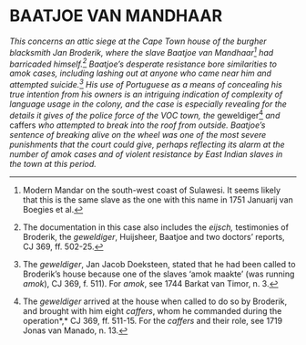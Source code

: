 # BAATJOE VAN MANDHAAR

*This concerns an attic siege at the Cape Town house of the burgher blacksmith Jan Broderik, where the slave Baatjoe van Mandhaar[^1] had barricaded himself.[^2] Baatjoe’s desperate resistance bore similarities to amok cases, including lashing out at anyone who came near him and attempted suicide.[^3] His use of Portuguese as a means of concealing his true intention from his owners is an intriguing indication of complexity of language usage in the colony, and the case is especially revealing for the details it gives of the police force of the VOC town, the* geweldiger[^4] *and* caffers *who attempted to break into the roof from outside. Baatjoe’s sentence of breaking alive on the wheel was one of the most severe punishments that the court could give, perhaps reflecting its alarm at the number of amok cases and of violent resistance by East Indian slaves in the town at this period.*

[^1]: Modern Mandar on the south-west coast of Sulawesi. It seems likely that this is the same slave as the one with this name in 1751 Januarij van Boegies et al.

[^2]: The documentation in this case also includes the *eijsch,* testimonies of Broderik, the *geweldiger*, Huijsheer, Baatjoe and two doctors’ reports, CJ 369, ff. 502-25.

[^3]: The *geweldiger*, Jan Jacob Doeksteen, stated that he had been called to Broderik’s house because one of the slaves ‘amok maakte’ (was running *amok*), CJ 369, f. 511). For *amok*, see 1744 Barkat van Timor, n. 3.

[^4]: The *geweldiger* arrived at the house when called to do so by Broderik, and brought with him eight *caffers*, whom he commanded during the operation*,* CJ 369, ff. 511-15. For the *caffers* and their role, see 1719 Jonas van Manado, n. 13.